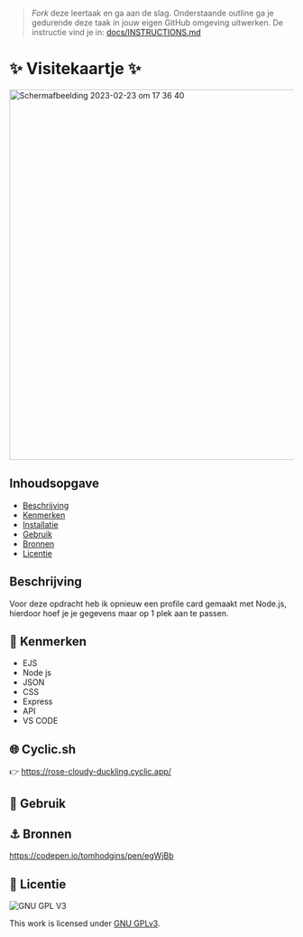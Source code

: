 > _Fork_ deze leertaak en ga aan de slag. Onderstaande outline ga je gedurende deze taak in jouw eigen GitHub omgeving uitwerken. De instructie vind je in: [docs/INSTRUCTIONS.md](docs/INSTRUCTIONS.md)

# ✨ Visitekaartje ✨
<img width="656" alt="Scherm­afbeelding 2023-02-23 om 17 36 40" src="https://user-images.githubusercontent.com/112861144/220971397-7c39d390-e881-4a2c-800b-c6c80421e52f.png">

## Inhoudsopgave

  * [Beschrijving](#beschrijving)
  * [Kenmerken](#kenmerken)
  * [Installatie](#installatie)
  * [Gebruik](#gebruik)
  * [Bronnen](#bronnen)
  * [Licentie](#licentie)

## Beschrijving
Voor deze opdracht heb ik opnieuw een profile card gemaakt met Node.js, hierdoor hoef je je gegevens maar op 1 plek aan te passen.
<br>

## 🎨 Kenmerken
<!-- Bij Kenmerken staat welke technieken zijn gebruikt en hoe. Wat is de HTML structuur? Wat zijn de belangrijkste dingen in CSS? Wat is er met Javascript gedaan en hoe? Misschien heb je een framwork of library gebruikt? -->

* EJS
* Node js
* JSON
* CSS
* Express
* API
* VS CODE

## 🌐 Cyclic.sh
:point_right: https://rose-cloudy-duckling.cyclic.app/

## 👾 Gebruik

## ⚓ Bronnen
https://codepen.io/tomhodgins/pen/egWjBb

## 	💯 Licentie

![GNU GPL V3](https://www.gnu.org/graphics/gplv3-127x51.png)

This work is licensed under [GNU GPLv3](./LICENSE).
